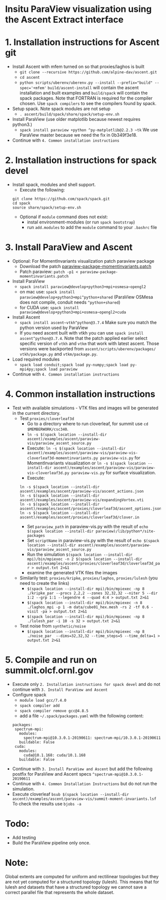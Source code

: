 Insitu ParaView visualization using the Ascent Extract interface
================================================================

# 1. Installation instructions for Ascent git
* Install Ascent with mfem turned on so that proxies/laghos is built
   - `git clone --recursive https://github.com/alpine-dav/ascent.git`
   - `cd ascent`
   - `python scripts/uberenv/uberenv.py --install --prefix="build" --spec='+mfem'`
       `build/ascent-install` will contain the ascent installation and built examples
       and `build/spack` will contain the spack packages.
     Note that FORTRAN is required for the compiler chosen. Use `spack compilers`
     to see the compilers found by spack.
* Setup spack. Note spack modules are not setup
   - `. ascent/build/spack/share/spack/setup-env.sh`
* Install ParaView (use older matplotlib because newest requires python3.)
   - `spack install paraview +python ^py-matplotlib@2.2.3 ~tk`
      We use ParaView master because we need the fix in 0b349f3e18.
* Continue with `4. Common installation instructions`

# 2. Installation instructions for spack devel
* Install spack, modules and shell support.
  - Execute the following:  
  ```
  git clone https://github.com/spack/spack.git  
  cd spack  
  source share/spack/setup-env.sh  
  ```
  - Optional if `module` command does not exist:
    - instal environment-modules (or run `spack bootstrap`)
    - run `add.modules` to add the `module` command to your `.bashrc` file

# 3. Install ParaView and Ascent
* Optional: For MomentInvariants visualization patch paraview package
  - Download the patch [paraview-package-momentinvariants.patch](paraview-package-momentinvariants.patch)
  - Patch paraview: `patch -p1 < paraview-package-momentinvariants.patch`
* Install ParaView
  - `spack install paraview@develop+python3+mpi+osmesa~opengl2`
  - on mac use: `spack install paraview@develop+python3+mpi^python+shared`
  (ParaView OSMesa does not compile, conduit needs `^python+shared`)
  - for CUDA use: `spack install paraview@develop+python3+mpi+osmesa~opengl2+cuda`
* Install Ascent
  - `spack install ascent~vtkh^python@3.7.4`
     Make sure you match the python version used by ParaView
  - If you need ascent built with vtkh you can use
    `spack install ascent^python@3.7.4`. Note that the patch applied earlier
    select specific version of `vtkh` and `vtkm` that work with latest ascent.
    Those versions were backported from `ascent/scripts/uberenv/packages/`
    `vtkh/package.py` and `vtkm/package.py`.
* Load required modules
  - `spack load conduit;spack load py-numpy;spack load py-mpi4py;spack load paraview`
* Continue with `4. Common installation instructions`

# 4. Common installation instructions
* Test with available simulations - VTK files and images will be generated in the current directory.
   - Test `proxies/cloverleaf3d`
     - Go to a directory where to run cloverleaf, for summit use `cd $MEMBERWORK/csc340`.
     - `ln -s $(spack location --install-dir ascent)/examples/ascent/paraview-vis/paraview_ascent_source.py`
     - Execute: `ln -s $(spack location --install-dir ascent)/examples/ascent/paraview-vis/paraview-vis-cloverleaf3d-momentinvariants.py paraview-vis.py`
     for MomentInvariants visualization or `ln -s $(spack location --install-dir ascent)/examples/ascent/paraview-vis/paraview-vis-cloverleaf3d.py paraview-vis.py`
     for surface visualization.
     - Execute:
     ```
     ln -s $(spack location --install-dir ascent)/examples/ascent/paraview-vis/ascent_actions.json  
     ln -s $(spack location --install-dir ascent)/examples/ascent/paraview-vis/expandingVortex.vti  
     ln -s $(spack location --install-dir ascent)/examples/ascent/proxies/cloverleaf3d/ascent_options.json  
     ln -s $(spack location --install-dir ascent)/examples/ascent/proxies/cloverleaf3d/clover.in  
     ```
     - Set `paraview_path` in paraview-vis.py
         with the result of `echo $(spack location --install-dir paraview)/lib/python*/site-packages`
     - Set `scriptName` in paraview-vis.py
         with the result of `echo $(spack location --install-dir ascent)/examples/ascent/paraview-vis/paraview_ascent_source.py`
     - Run the simulation 
     `$(spack location --install-dir mpi)/bin/mpiexec -n 2 $(spack location --install-dir ascent)/examples/ascent/proxies/cloverleaf3d/cloverleaf3d_par > output.txt 2>&1`
     - examine the generated VTK files the images
   - Similarily test: `proxies/kripke`, `proxies/laghos`, `proxies/lulesh` (you need to create the links)
     - `$(spack location --install-dir mpi)/bin/mpiexec -np 8 ./kripke_par --procs 2,2,2 --zones 32,32,32 --niter 5 --dir 1:2 --grp 1:1 --legendre 4 --quad 4:4 > output.txt 2>&1`
     - `$(spack location --install-dir mpi)/bin/mpiexec -n 8 ./laghos_mpi -p 1 -m data/cube01_hex.mesh -rs 2 -tf 0.6 -visit -pa > output.txt 2>&1`
     - `$(spack location --install-dir mpi)/bin/mpiexec -np 8 ./lulesh_par -i 10 -s 32 > output.txt 2>&1`
   - Test noise from `synthetic/noise`
     - `$(spack location --install-dir mpi)/bin/mpiexec -np 8 ./noise_par  --dims=32,32,32 --time_steps=5 --time_delta=1 > output.txt 2>&1`

# 5. Compile and run on summit.olcf.ornl.gov
* Execute only `2. Installation instructions for spack devel` and
  do not continue with `3. Install ParaView and Ascent`
* Configure spack
  - `module load gcc/7.4.0`
  - `spack compiler add`
  - `spack compiler remove gcc@4.8.5`
  - add a file `~/.spack/packages.yaml` with the following content:
  ```
  packages:
   spectrum-mpi:
     modules:
       spectrum-mpi@10.3.0.1-20190611: spectrum-mpi/10.3.0.1-20190611
     buildable: False
   cuda:
     modules:
       cuda@10.1.168: cuda/10.1.168
     buildable: False
  ```
* Continue with `3. Install ParaView and Ascent` but add the following postfix
  for ParaView and Ascent specs
    `^spectrum-mpi@10.3.0.1-20190611`
* Continue with `4. Common Installation Instructions` but do not run the simulation.
* Execute cloverleaf 
  `bsub $(spack location --install-dir ascent)/examples/ascent/paraview-vis/summit-moment-invariants.lsf`
  To check the results use `bjobs -a`

# Todo:
* Add testing
* Build the ParaView pipeline only once.

# Note:
Global extents are computed for uniform and rectilinear topologies but
they are not yet computed for a structured topology (lulesh). This
means that for lulesh and datasets that have a structured topology we
cannot save a correct parallel file that represents the whole dataset.

